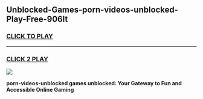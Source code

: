 
## Unblocked-Games-porn-videos-unblocked-Play-Free-906lt
<h3>
<a href="https://premium76.site?title=porn-videos-unblocked&ref=18A1">CLICK TO PLAY</a></h3>
<hr>

<h3>
<a href="https://premium76.site?title=porn-videos-unblocked&ref=18A1">CLICK 2 PLAY</a>
  
</h3>

<a href="https://premium76.site?title=porn-videos-unblocked&ref=18A1"><img src="https://clearcache.store/games.png"></a>


**porn-videos-unblocked games unblocked: Your Gateway to Fun and Accessible Online Gaming**
